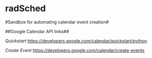 # radSched


#Sandbox for automating calendar event creation#

##Google Calendar API links##

*Quickstart*
https://developers.google.com/calendar/quickstart/python

*Create Event*
https://developers.google.com/calendar/create-events


